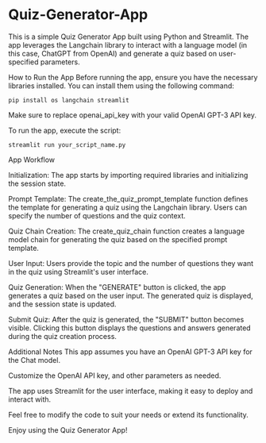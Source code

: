 # Quiz-Generator-App

This is a simple Quiz Generator App built using Python and Streamlit. The app leverages the Langchain library to interact with a language model (in this case, ChatGPT from OpenAI) and generate a quiz based on user-specified parameters.

How to Run the App
Before running the app, ensure you have the necessary libraries installed. You can install them using the following command:
```
pip install os langchain streamlit
```


Make sure to replace openai_api_key with your valid OpenAI GPT-3 API key.

To run the app, execute the script:
```
streamlit run your_script_name.py
```

App Workflow


Initialization: The app starts by importing required libraries and initializing the session state.

Prompt Template: The create_the_quiz_prompt_template function defines the template for generating a quiz using the Langchain library. Users can specify the number of questions and the quiz context.

Quiz Chain Creation: The create_quiz_chain function creates a language model chain for generating the quiz based on the specified prompt template.

User Input: Users provide the topic and the number of questions they want in the quiz using Streamlit's user interface.

Quiz Generation: When the "GENERATE" button is clicked, the app generates a quiz based on the user input. The generated quiz is displayed, and the session state is updated.

Submit Quiz: After the quiz is generated, the "SUBMIT" button becomes visible. Clicking this button displays the questions and answers generated during the quiz creation process.

Additional Notes
This app assumes you have an OpenAI GPT-3 API key for the Chat model.

Customize the OpenAI API key, and other parameters as needed.

The app uses Streamlit for the user interface, making it easy to deploy and interact with.

Feel free to modify the code to suit your needs or extend its functionality.

Enjoy using the Quiz Generator App!
